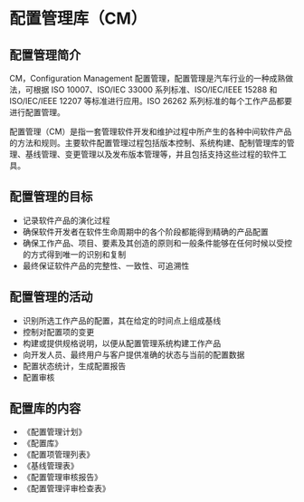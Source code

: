 # 配置管理库（CM）
## 配置管理简介
CM，Configuration Management 配置管理，配置管理是汽车行业的一种成熟做法，可根据 ISO 10007、ISO/IEC 33000 系列标准、ISO/IEC/IEEE 15288  和 ISO/IEC/IEEE 12207 等标准进行应用。ISO 26262 系列标准的每个工作产品都要进行配置管理。

配置管理（CM）是指一套管理软件开发和维护过程中所产生的各种中间软件产品的方法和规则。主要软件配置管理过程包括版本控制、系统构建、配制管理库的管理、基线管理、变更管理以及发布版本管理等，并且包括支持这些过程的软件工具。

## 配置管理的目标
- 记录软件产品的演化过程
- 确保软件开发者在软件生命周期中的各个阶段都能得到精确的产品配置
- 确保工作产品、项目、要素及其创造的原则和一般条件能够在任何时候以受控的方式得到唯一的识别和复制
- 最终保证软件产品的完整性、一致性、可追溯性
## 配置管理的活动
- 识别所选工作产品的配置，其在给定的时间点上组成基线
- 控制对配置项的变更
- 构建或提供规格说明，以便从配置管理系统构建工作产品
- 向开发人员、最终用户与客户提供准确的状态与当前的配置数据
- 配置状态统计，生成配置报告
- 配置审核
## 配置库的内容
- 《配置管理计划》
- 《配置库》
- 《配置项管理列表》
- 《基线管理表》
- 《配置管理审核报告》
- 《配置管理评审检查表》